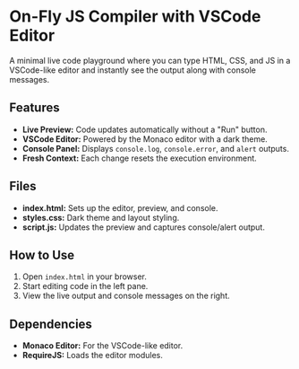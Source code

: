 # On-Fly JS Compiler with VSCode Editor

A minimal live code playground where you can type HTML, CSS, and JS in a VSCode-like editor and instantly see the output along with console messages.

## Features

- **Live Preview:** Code updates automatically without a "Run" button.
- **VSCode Editor:** Powered by the Monaco editor with a dark theme.
- **Console Panel:** Displays `console.log`, `console.error`, and `alert` outputs.
- **Fresh Context:** Each change resets the execution environment.

## Files

- **index.html:** Sets up the editor, preview, and console.
- **styles.css:** Dark theme and layout styling.
- **script.js:** Updates the preview and captures console/alert output.

## How to Use

1. Open `index.html` in your browser.
2. Start editing code in the left pane.
3. View the live output and console messages on the right.

## Dependencies

- **Monaco Editor:** For the VSCode-like editor.
- **RequireJS:** Loads the editor modules.



